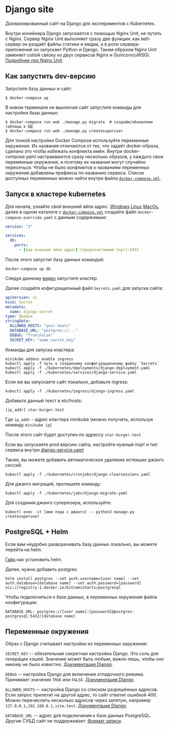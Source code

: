 # Django site

Докеризированный сайт на Django для экспериментов с Kubernetes.

Внутри конейнера Django запускается с помощью Nginx Unit, не путать с Nginx. Сервер Nginx Unit выполняет сразу две функции: как веб-сервер он раздаёт файлы статики и медиа, а в роли сервера-приложений он запускает Python и Django. Таким образом Nginx Unit заменяет собой связку из двух сервисов Nginx и Gunicorn/uWSGI. [Подробнее про Nginx Unit](https://unit.nginx.org/).

## Как запустить dev-версию

Запустите базу данных и сайт:

```shell-session
$ docker-compose up
```

В новом терминале не выключая сайт запустите команды для настройки базы данных:

```shell-session
$ docker-compose run web ./manage.py migrate  # создаём/обновляем таблицы в БД
$ docker-compose run web ./manage.py createsuperuser
```

Для тонкой настройки Docker Compose используйте переменные окружения. Их названия отличаются от тех, что задаёт docker-образа, сделано это чтобы избежать конфликта имён. Внутри docker-compose.yaml настраиваются сразу несколько образов, у каждого свои переменные окружения, и поэтому их названия могут случайно пересечься. Чтобы не было конфликтов к названиям переменных окружения добавлены префиксы по названию сервиса. Список доступных переменных можно найти внутри файла [`docker-compose.yml`](./docker-compose.yml).

## Запуск в кластере kubernetes

Для начала, узнайте свой внешний айпи адрес. [Windows](https://support.microsoft.com/en-us/windows/find-your-ip-address-in-windows-f21a9bbc-c582-55cd-35e0-73431160a1b9) [Linux](https://www.ionos.com/digitalguide/hosting/technical-matters/get-linux-ip-address/#:~:text=If%20you%20enter%20the%20command,that%20are%20in%20your%20network.) [MacOs](https://www.wikihow.com/Find-Your-IP-Address-on-a-Mac), далее в одном каталоге с [`docker-compose.yml`](./docker-compose.yml) создайте файл `docker-compose.override.yaml` с данным содержимым:

```yaml
version: "3"

services:
  db:
    ports:
      - [ваш внешний айпи адрес]:[предпочитаемый порт]:5432
```

После этого запустит базу данных командой:

```shell-session
docker-compose up db
```

Следуя данному [видео](https://www.youtube.com/watch?v=q_nj340pkQo&list=PLg5SS_4L6LYvN1RqaVesof8KAf-02fJSi&index=1) запустите кластер.

Далее создайте кофигурационный файл `Secrets.yaml` для запуска сайта:

```yaml
apiVersion: v1
kind: Secret
metadata:
  name: django-secret
type: Opaque
stringData:
  ALLOWED_HOSTS: "your hosts"
  DATABASE_URL: "postgres://..."
  DEBUG: "True\False"
  SECRET_KEY: "some_secret_key"
```

Команды для запуска кластера:

```shell-session
minikube addons enable ingress
kubectl apply -f путь к созданному конфигурационному файлу `Secrets`
kubectl apply -f ./kubernetes/deployments/django-deployment.yaml
kubectl apply -f ./kubernetes/services/django-service.yaml
```

Если же вы запускаете сайт локально, добавьте ingress:

```shell-session
kubectl apply -f ./kubernetes/ingress/django-ingress.yaml
```

Добавьте данный текст в etc/hosts:

```
[ip_addr] star-burger.test
```
Где `ip_addr` - адрес кластера minikube (можно получить, используя команду `minikube ip`)

После этого сайт будет доступен по адрессу `star-burger.test`

Если вы запускаете prod версию сайта, настройте нужный порт и тип сервиса внутри [django-service.yaml](./kubernetes/services/django-service.yaml)

Также, вы можете добавить автоматическое удаление истекших джанго сессий:

```shell-session
kubectl apply -f ./kubernetes/cronjobs/django-clearsessions.yaml
```

Для джанго миграций, пропишите команду:

```shell-session
kubectl apply -f ./kubernetes/jobs/django-migrate.yaml
```

Для создания джанго суперюзера, используйте:

```shell-session
kubectl exec -it [имя пода с джанго] -- python3 manage.py createsuperuser
```

## PostgreSQL + Helm

Если вам неудобно разворачивать базу данных локально, вы можете перейти на helm.

[Гайд](https://helm.sh/docs/intro/install/) как установить helm.

Далее, нужно добавить postgres:

```shell-session
helm install postgres --set auth.username=[user name] --set auth.database=[database name] --set auth.password=[password] oci://registry-1.docker.io/bitnamicharts/postgresql
```

Чтобы подключиться к базе данных, в переменных окружения файла конфигурации:

```
DATABASE_URL: postgres://[user name]:[password]@postgres-postgresql:5432/[database name]
```

## Переменные окружения

Образ с Django считывает настройки из переменных окружения:

`SECRET_KEY` -- обязательная секретная настройка Django. Это соль для генерации хэшей. Значение может быть любым, важно лишь, чтобы оно никому не было известно. [Документация Django](https://docs.djangoproject.com/en/3.2/ref/settings/#secret-key).

`DEBUG` -- настройка Django для включения отладочного режима. Принимает значения `TRUE` или `FALSE`. [Документация Django](https://docs.djangoproject.com/en/3.2/ref/settings/#std:setting-DEBUG).

`ALLOWED_HOSTS` -- настройка Django со списком разрешённых адресов. Если запрос прилетит на другой адрес, то сайт ответит ошибкой 400. Можно перечислить несколько адресов через запятую, например `127.0.0.1,192.168.0.1,site.test`. [Документация Django](https://docs.djangoproject.com/en/3.2/ref/settings/#allowed-hosts).

`DATABASE_URL` -- адрес для подключения к базе данных PostgreSQL. Другие СУБД сайт не поддерживает. [Формат записи](https://github.com/jacobian/dj-database-url#url-schema).
